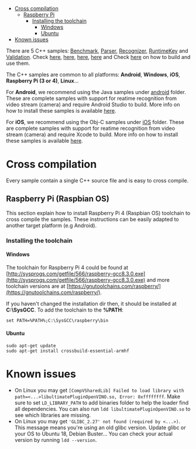 - [Cross compilation](#cross-compilation)
  - [Raspberry Pi](#cross-compilation-rpi)
    - [Installing the toolchain](#cross-compilation-rpi-install)
      - [Windows](#cross-compilation-rpi-install-windows)
      - [Ubuntu](#cross-compilation-rpi-install-ubuntu)
- [Known issues](#known-issues)
      

There are 5 C++ samples: [Benchmark](benchmark), [Parser](parser), [Recognizer](recognizer), [RuntimeKey](runtimeKey) and [Validation](validation). Check [here](benchmark/README.md), [here](parser/README.md), [here](recognizer/README.md), [here](runtimeKey/README.md) and Check [here](validation/README.md) on how to build and use them.

The C++ samples are common to all platforms: **Android**, **Windows**, **iOS**, **Raspberry Pi (3 or 4)**, **Linux**...

For **Android**, we recommend using the Java samples under [android](../android) folder. These are complete samples with support for reatime recognition from video stream (camera) and require Android Studio to build. More info on how to install these samples is available [here](../../README.md#trying-the-samples-android).

For **iOS**, we recommend using the Obj-C samples under [iOS](../iOS) folder. These are complete samples with support for reatime recognition from video stream (camera) and require Xcode to build. More info on how to install these samples is available [here](../../README.md#trying-the-samples-ios).

<a name="cross-compilation"></a>
# Cross compilation #

Every sample contain a single C++ source file and is easy to cross compile. 

<a name="cross-compilation-rpi"></a>
## Raspberry Pi (Raspbian OS) ##

This section explain how to install Raspberry Pi 4 (Raspbian OS) toolchain to cross compile the samples. These instructions can be easily adapted to another target platform (e.g Android).

<a name="cross-compilation-rpi-install"></a>
### Installing the toolchain ###

<a name="cross-compilation-rpi-install-windows"></a>
#### Windows ####
The toolchain for Raspberry Pi 4 could be found at [http://sysprogs.com/getfile/566/raspberry-gcc8.3.0.exe](http://sysprogs.com/getfile/566/raspberry-gcc8.3.0.exe) and more toolchain versions are at [https://gnutoolchains.com/raspberry/](https://gnutoolchains.com/raspberry/).

If you haven't changed the installation dir then, it should be installed at **C:\SysGCC**. To add the toolchain to the **%PATH**:
```
set PATH=%PATH%;C:\SysGCC\raspberry\bin
```

<a name="cross-compilation-rpi-install-ubuntu"></a>
#### Ubuntu ####
```
sudo apt-get update
sudo apt-get install crossbuild-essential-armhf
```

<a name="known-issues"></a>
# Known issues #
- On Linux you may get `[CompVSharedLib] Failed to load library with path=<...>libultimatePluginOpenVINO.so, Error: 0xffffffff`. Make sure to set `LD_LIBRARY_PATH` to add binaries folder to help the loader find all dependencies. You can also run `ldd libultimatePluginOpenVINO.so` to see which libraries are missing.
- On Linux you may get `'GLIBC_2.27' not found (required by <...>)`. This message means you're using an old glibc version. Update glibc or your OS to Ubuntu 18, Debian Buster... You can check your actual version by running `ldd --version`. 
